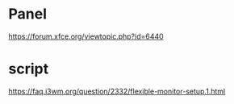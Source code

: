 # Panel

https://forum.xfce.org/viewtopic.php?id=6440

# script

https://faq.i3wm.org/question/2332/flexible-monitor-setup.1.html

